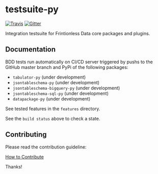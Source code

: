 # testsuite-py

[![Travis](https://img.shields.io/travis/frictionlessdata/testsuite/master.svg)](https://travis-ci.org/frictionlessdata/testsuite)
[![Gitter](https://img.shields.io/gitter/room/frictionlessdata/chat.svg)](https://gitter.im/frictionlessdata/chat)

Integration testsuite for Frintionless Data core packages and plugins.

## Documentation

BDD tests run automatically on CI/CD server triggered by pushs
to the GitHub master branch and PyPi of the following packages:
- `tabulator-py` (under development)
- `jsontableschema-py` (under development)
- `jsontableschema-bigquery-py` (under development)
- `jsontableschema-sql-py` (under development)
- `datapackage-py` (under development)

See tested features in the `features` directory.

See the `build status` above to check a state.

## Contributing

Please read the contribution guideline:

[How to Contribute](CONTRIBUTING.md)

Thanks!
